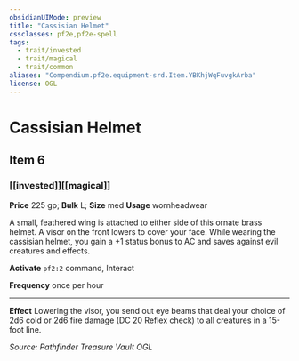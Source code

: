 ```yaml
---
obsidianUIMode: preview
title: "Cassisian Helmet"
cssclasses: pf2e,pf2e-spell
tags:
  - trait/invested
  - trait/magical
  - trait/common
aliases: "Compendium.pf2e.equipment-srd.Item.YBKhjWqFuvgkArba"
license: OGL
---
```

# Cassisian Helmet
## Item 6
### [[invested]][[magical]]


**Price** 225 gp; 
**Bulk** L; **Size** med
**Usage** wornheadwear

A small, feathered wing is attached to either side of this ornate brass helmet. A visor on the front lowers to cover your face. While wearing the cassisian helmet, you gain a +1 status bonus to AC and saves against evil creatures and effects.

**Activate** `pf2:2` command, Interact

**Frequency** once per hour

* * *

**Effect** Lowering the visor, you send out eye beams that deal your choice of 2d6 cold or 2d6 fire damage (DC 20 Reflex check) to all creatures in a 15-foot line.

*Source: Pathfinder Treasure Vault*
*OGL*